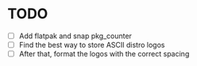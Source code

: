 # TODO

- [ ] Add flatpak and snap pkg_counter
- [ ] Find the best way to store ASCII distro logos
- [ ] After that, format the logos with the correct spacing
